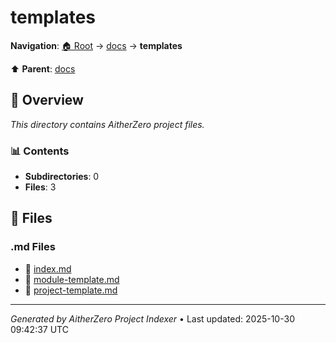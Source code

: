 # templates

**Navigation**: [🏠 Root](../../index.md) → [docs](../index.md) → **templates**

⬆️ **Parent**: [docs](../index.md)

## 📖 Overview

*This directory contains AitherZero project files.*

### 📊 Contents

- **Subdirectories**: 0
- **Files**: 3

## 📄 Files

### .md Files

- 📝 [index.md](./index.md)
- 📝 [module-template.md](./module-template.md)
- 📝 [project-template.md](./project-template.md)

---

*Generated by AitherZero Project Indexer* • Last updated: 2025-10-30 09:42:37 UTC

